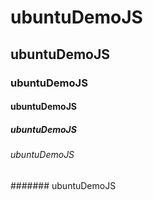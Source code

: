 # ubuntuDemoJS
## ubuntuDemoJS
### ubuntuDemoJS
#### ubuntuDemoJS
##### ubuntuDemoJS
###### ubuntuDemoJS
####### ubuntuDemoJS
